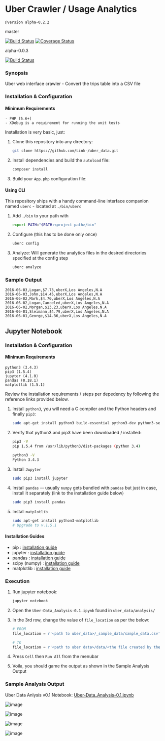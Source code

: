# Uber Crawler / Usage Analytics

    @version alpha-0.2.2
    
master

[![Build Status](https://travis-ci.org/Link-/uber_data.svg?branch=master)](https://travis-ci.org/Link-/uber_data)
[![Coverage Status](https://coveralls.io/repos/github/Link-/uber_data/badge.svg?branch=master)](https://coveralls.io/github/Link-/uber_data?branch=master)

alpha-0.0.3

[![Build Status](https://travis-ci.org/Link-/uber_data.svg?branch=alpha-0.2.3)](https://travis-ci.org/Link-/uber_data)

### Synopsis

Uber web interface crawler - Convert the trips table into a CSV file

### Installation & Configuration

#### Minimum Requirements

  ```
  - PHP (5.6+)
  - XDebug is a requirement for running the unit tests
  ```

Installation is very basic, just:

1. Clone this repository into any directory:

    ```sh
    git clone https://github.com/Link-/uber_data.git
    ```

2. Install dependencies and build the `autoload` file:

    ```sh
    composer install
    ```

3. Build your `App.php` configuration file:

#### Using CLI

This repository ships with a handy command-line interface companion named `uberc` - located at `./bin/uberc`

1. Add `./bin` to your path with

    ```sh
    export PATH="$PATH:<project path>/bin"
    ```

2. Configure (this has to be done only once)

    ```sh
    uberc config
    ```

3. Analyze: Will generate the analytics files in the desired directories specified at the config step

    ```sh
    uberc analyze
    ```

### Sample Output

  ```text
  2016-06-03,Logan,$7.73,uberX,Los Angeles,N.A
  2016-06-03,John,$14.45,uberX,Los Angeles,N.A
  2016-06-02,Mark,$4.70,uberX,Los Angeles,N.A
  2016-06-02,Logan,Canceled,uberX,Los Angeles,N.A
  2016-06-02,Morgan,$13.23,uberX,Los Angeles,N.A
  2016-06-01,Sleimann,$4.79,uberX,Los Angeles,N.A
  2016-06-01,George,$14.36,uberX,Los Angeles,N.A
  ```

## Jupyter Notebook

### Installation & Configuration

#### Minimum Requirements

  ```
  python3 (3.4.3)
  pip3 (1.5.4)
  jupyter (4.1.0)
  pandas (0.18.1)
  matplotlib (1.5.1)
  ```

Review the installation requirements / steps per depedency by following the reference links provided below.        

1. Install `python3`, you will need a C compiler and the Python headers and finally `pip3`:

    ```sh
    sudo apt-get install python3 build-essential python3-dev python3-setuptools python3-pip
    ```

2. Verify that python3 and pip3 have been downloaded / installed:

    ```sh
    pip3 -V
    pip 1.5.4 from /usr/lib/python3/dist-packages (python 3.4)
        
    python3 -V
    Python 3.4.3
    ```
        
3. Install `Jupyter`

    ```sh
    sudo pip3 install jupyter
    ```
        
4. Install `pandas` -- usually `numpy` gets bundled with `pandas` but just in case, install it separately (link to the installation guide below)

    ```sh
    sudo pip3 install pandas
    ```

5. Install `matplotlib`

    ```sh
    sudo apt-get install python3-matplotlib
    # Upgrade to v.1.5.1
    ```


#### Installation Guides

- pip : [installation guide](https://pip.pypa.io/en/stable/installing/)
- jupyter : [installation guide](http://jupyter.readthedocs.io/en/latest/install.html)
- pandas : [installation guide](http://pandas.pydata.org/pandas-docs/stable/install.html)
- scipy (numpy) : [installation guide](http://scipy.org/install.html)
- matplotlib : [installation guide](http://matplotlib.org/users/installing.html)


### Execution

1. Run jupyter notebook:

    ```sh
    jupyter notebook
    ```

2. Open the `Uber-Data_Analysis-0.1.ipynb` found in `uber_data/analysis/`

3. In the 3rd row, change the value of `file_location` as per the below:

    ```python
    # FROM
    file_location = r'<path to uber_data>/_sample_data/sample_data.csv'
    
    # TO
    file_location = r'<path to uber data>/data/<the file created by the crawler>.csv'
    ```

4. Press `Cell` then `Run All` from the menubar

5. Voila, you should game the output as shown in the Sample Analysis Output


### Sample Analysis Output

Uber Data Anlysis v0.1 Notebook: [Uber-Data_Analysis-0.1.ipynb](https://github.com/Link-/uber_data/blob/master/analysis/Uber-Data_Analysis-0.1.ipynb)

![image](http://i.imgur.com/cTX3zts.png)

![image](http://i.imgur.com/J0enKnm.png)

![image](http://i.imgur.com/oUhMYtP.png)

![image](http://i.imgur.com/n3qeMc3.png)

